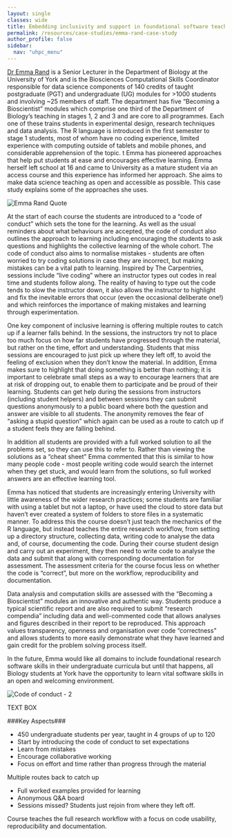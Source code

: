 ```yaml
---
layout: single
classes: wide
title: Embedding inclusivity and support in foundational software teaching
permalink: /resources/case-studies/emma-rand-case-study
author_profile: false
sidebar:
  nav: "uhpc_menu"
---
```


[Dr Emma Rand](https://www.york.ac.uk/biology/people/emma-rand/) is a Senior Lecturer in the Department of Biology at the University of York and is the Biosciences Computational Skills Coordinator responsible for data science components of 140 credits of taught postgraduate (PGT) and  undergraduate (UG) modules for >1000 students and involving ~25 members of staff. The department has five “Becoming a Bioscientist” modules which comprise one third of the Department of Biology’s teaching in stages 1, 2 and 3 and are core to all programmes. Each one of these trains students in experimental design, research techniques and data analysis. The R language is introduced in the first semester to stage 1 students, most of whom have no coding experience, limited experience with computing outside of tablets and mobile phones, and considerable  apprehension of the topic. t Emma has pioneered approaches that help put students at ease and encourages effective learning. Emma herself left school at 16 and came to University as a mature student via an access course and  this experience has informed her approach. She aims to make data science teaching as open and accessible as possible. This case study explains some of the approaches she uses.  

![Emma Rand Quote](https://github.com/UNIVERSE-HPC/UNIVERSE-HPC.github.io/assets/106165178/5e5093ab-3ed4-4863-9e3f-12ab5f5d7cb2)

At the start of each course the students are introduced to a “code of conduct” which sets the tone for the learning. As well as the usual reminders about what behaviours are accepted, the code of conduct also outlines the approach to learning including encouraging the students to ask questions and highlights the collective learning of the whole cohort. The code of conduct also aims to normalise mistakes - students are often worried to try coding solutions in case they are incorrect, but making mistakes can be a vital path to learning. Inspired by The Carpentries, sessions include “live coding” where an instructor types out codes in real time and students follow along. The reality of having to type out the code tends to slow the instructor down, it also allows the instructor to highlight and fix the inevitable errors that occur (even the occasional deliberate one!) and which reinforces the importance of making mistakes and learning through experimentation.   

One key component of inclusive learning is offering multiple routes to catch up if a learner falls behind. In the sessions, the instructors try not to place too much focus on how far students have progressed through the material, but rather on the time, effort and understanding.  Students that miss sessions are encouraged to just pick up where they left off, to avoid the feeling of exclusion when they don’t know the material. In addition, Emma makes sure to highlight that doing something is better than nothing; it is important to celebrate small steps as a way to encourage learners that are at risk of dropping out, to enable them to participate and be proud of their learning. Students can get help during the sessions from instructors (including student helpers) and between sessions they can submit questions anonymously to a public board where both the question and answer are visible to all students. The anonymity removes the fear of “asking a stupid question” which again can be used as a route to catch up if a student feels they are falling behind.

In addition all students are provided with a full worked solution to all the problems set, so they can use this to refer to. Rather than viewing the solutions as a “cheat sheet” Emma commented that this is similar to how many people code - most people writing code would search the internet when they get stuck, and would learn from the solutions, so full worked answers are an effective learning tool.  

Emma has noticed that students are increasingly entering University with little awareness of the wider research practices; some students are familiar with using a tablet but not a laptop, or have used the cloud to store data but haven’t ever created a system of folders to store files in a systematic manner. To address this the course doesn’t just teach the mechanics of the R language, but instead teaches the entire research workflow, from setting up a directory structure, collecting data, writing code to analyse the data and, of course, documenting the code. During their course student design and carry out an experiment, they then need to write code to analyse the data and submit that along with corresponding documentation for assessment. The assessment criteria for the course focus less on whether the code is “correct”, but more on the workflow, reproducibility and documentation.  

Data analysis and computation skills are assessed with the “Becoming a Bioscientist” modules an innovative and authentic way. Students produce a typical scientific report and are also required to submit “research compendia” including data and well-commented code that allows analyses and figures described in their report to be reproduced. This approach values transparency, openness and organisation over code “correctness” and allows students to more easily demonstrate what they have learned and gain credit for the problem solving process itself.

In the future, Emma would like all domains to include foundational research software skills in their undergraduate curricula but until that happens, all Biology students at York have the opportunity to learn vital software skills in an open and welcoming environment.


![Code of conduct - 2](https://github.com/UNIVERSE-HPC/UNIVERSE-HPC.github.io/assets/106165178/97101f61-f91c-4621-bdec-dece61c58a46)

TEXT BOX

###Key Aspects###
- 450 undergraduate students per year, taught in 4 groups of up to 120
- Start by introducing the code of conduct to set expectations
- Learn from mistakes
- Encourage collaborative working
- Focus on effort and time rather than progress through the material

Multiple routes back to catch up
- Full worked examples provided for learning
- Anonymous Q&A board
- Sessions missed? Students just rejoin from where they left off.

Course teaches the full research workflow with a focus on code usability, reproducibility and documentation.
